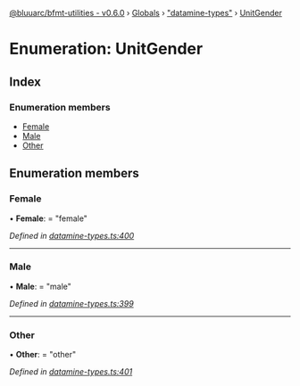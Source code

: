 [@bluuarc/bfmt-utilities - v0.6.0](../README.md) › [Globals](../globals.md) › ["datamine-types"](../modules/_datamine_types_.md) › [UnitGender](_datamine_types_.unitgender.md)

# Enumeration: UnitGender

## Index

### Enumeration members

* [Female](_datamine_types_.unitgender.md#female)
* [Male](_datamine_types_.unitgender.md#male)
* [Other](_datamine_types_.unitgender.md#other)

## Enumeration members

###  Female

• **Female**: = "female"

*Defined in [datamine-types.ts:400](https://github.com/BluuArc/bfmt-utilities/blob/master/src/datamine-types.ts#L400)*

___

###  Male

• **Male**: = "male"

*Defined in [datamine-types.ts:399](https://github.com/BluuArc/bfmt-utilities/blob/master/src/datamine-types.ts#L399)*

___

###  Other

• **Other**: = "other"

*Defined in [datamine-types.ts:401](https://github.com/BluuArc/bfmt-utilities/blob/master/src/datamine-types.ts#L401)*
